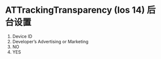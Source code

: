 # ATTrackingTransparency (Ios 14) 后台设置
1. Device ID
2. Developer’s Advertising or Marketing
3. NO
4. YES
